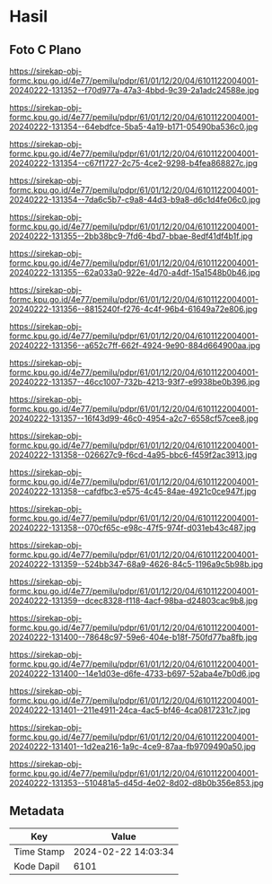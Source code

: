 # Hasil

## Foto C Plano

https://sirekap-obj-formc.kpu.go.id/4e77/pemilu/pdpr/61/01/12/20/04/6101122004001-20240222-131352--f70d977a-47a3-4bbd-9c39-2a1adc24588e.jpg

https://sirekap-obj-formc.kpu.go.id/4e77/pemilu/pdpr/61/01/12/20/04/6101122004001-20240222-131354--64ebdfce-5ba5-4a19-b171-05490ba536c0.jpg

https://sirekap-obj-formc.kpu.go.id/4e77/pemilu/pdpr/61/01/12/20/04/6101122004001-20240222-131354--c67f1727-2c75-4ce2-9298-b4fea868827c.jpg

https://sirekap-obj-formc.kpu.go.id/4e77/pemilu/pdpr/61/01/12/20/04/6101122004001-20240222-131354--7da6c5b7-c9a8-44d3-b9a8-d6c1d4fe06c0.jpg

https://sirekap-obj-formc.kpu.go.id/4e77/pemilu/pdpr/61/01/12/20/04/6101122004001-20240222-131355--2bb38bc9-7fd6-4bd7-bbae-8edf41df4b1f.jpg

https://sirekap-obj-formc.kpu.go.id/4e77/pemilu/pdpr/61/01/12/20/04/6101122004001-20240222-131355--62a033a0-922e-4d70-a4df-15a1548b0b46.jpg

https://sirekap-obj-formc.kpu.go.id/4e77/pemilu/pdpr/61/01/12/20/04/6101122004001-20240222-131356--8815240f-f276-4c4f-96b4-61649a72e806.jpg

https://sirekap-obj-formc.kpu.go.id/4e77/pemilu/pdpr/61/01/12/20/04/6101122004001-20240222-131356--a652c7ff-662f-4924-9e90-884d664900aa.jpg

https://sirekap-obj-formc.kpu.go.id/4e77/pemilu/pdpr/61/01/12/20/04/6101122004001-20240222-131357--46cc1007-732b-4213-93f7-e9938be0b396.jpg

https://sirekap-obj-formc.kpu.go.id/4e77/pemilu/pdpr/61/01/12/20/04/6101122004001-20240222-131357--16f43d99-46c0-4954-a2c7-6558cf57cee8.jpg

https://sirekap-obj-formc.kpu.go.id/4e77/pemilu/pdpr/61/01/12/20/04/6101122004001-20240222-131358--026627c9-f6cd-4a95-bbc6-f459f2ac3913.jpg

https://sirekap-obj-formc.kpu.go.id/4e77/pemilu/pdpr/61/01/12/20/04/6101122004001-20240222-131358--cafdfbc3-e575-4c45-84ae-4921c0ce947f.jpg

https://sirekap-obj-formc.kpu.go.id/4e77/pemilu/pdpr/61/01/12/20/04/6101122004001-20240222-131358--070cf65c-e98c-47f5-974f-d031eb43c487.jpg

https://sirekap-obj-formc.kpu.go.id/4e77/pemilu/pdpr/61/01/12/20/04/6101122004001-20240222-131359--524bb347-68a9-4626-84c5-1196a9c5b98b.jpg

https://sirekap-obj-formc.kpu.go.id/4e77/pemilu/pdpr/61/01/12/20/04/6101122004001-20240222-131359--dcec8328-f118-4acf-98ba-d24803cac9b8.jpg

https://sirekap-obj-formc.kpu.go.id/4e77/pemilu/pdpr/61/01/12/20/04/6101122004001-20240222-131400--78648c97-59e6-404e-b18f-750fd77ba8fb.jpg

https://sirekap-obj-formc.kpu.go.id/4e77/pemilu/pdpr/61/01/12/20/04/6101122004001-20240222-131400--14e1d03e-d6fe-4733-b697-52aba4e7b0d6.jpg

https://sirekap-obj-formc.kpu.go.id/4e77/pemilu/pdpr/61/01/12/20/04/6101122004001-20240222-131401--211e4911-24ca-4ac5-bf46-4ca0817231c7.jpg

https://sirekap-obj-formc.kpu.go.id/4e77/pemilu/pdpr/61/01/12/20/04/6101122004001-20240222-131401--1d2ea216-1a9c-4ce9-87aa-fb9709490a50.jpg

https://sirekap-obj-formc.kpu.go.id/4e77/pemilu/pdpr/61/01/12/20/04/6101122004001-20240222-131353--510481a5-d45d-4e02-8d02-d8b0b356e853.jpg


## Metadata

| Key        | Value               |
| ---------- | ------------------- |
| Time Stamp | 2024-02-22 14:03:34 |
| Kode Dapil | 6101                |



